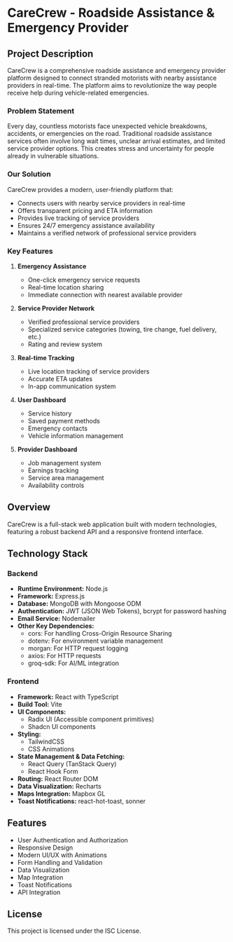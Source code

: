 # CareCrew - Roadside Assistance & Emergency Provider

## Project Description
CareCrew is a comprehensive roadside assistance and emergency provider platform designed to connect stranded motorists with nearby assistance providers in real-time. The platform aims to revolutionize the way people receive help during vehicle-related emergencies.

### Problem Statement
Every day, countless motorists face unexpected vehicle breakdowns, accidents, or emergencies on the road. Traditional roadside assistance services often involve long wait times, unclear arrival estimates, and limited service provider options. This creates stress and uncertainty for people already in vulnerable situations.

### Our Solution
CareCrew provides a modern, user-friendly platform that:
- Connects users with nearby service providers in real-time
- Offers transparent pricing and ETA information
- Provides live tracking of service providers
- Ensures 24/7 emergency assistance availability
- Maintains a verified network of professional service providers

### Key Features
1. **Emergency Assistance**
   - One-click emergency service requests
   - Real-time location sharing
   - Immediate connection with nearest available provider

2. **Service Provider Network**
   - Verified professional service providers
   - Specialized service categories (towing, tire change, fuel delivery, etc.)
   - Rating and review system

3. **Real-time Tracking**
   - Live location tracking of service providers
   - Accurate ETA updates
   - In-app communication system

4. **User Dashboard**
   - Service history
   - Saved payment methods
   - Emergency contacts
   - Vehicle information management

5. **Provider Dashboard**
   - Job management system
   - Earnings tracking
   - Service area management
   - Availability controls

## Overview
CareCrew is a full-stack web application built with modern technologies, featuring a robust backend API and a responsive frontend interface.

## Technology Stack

### Backend
- **Runtime Environment:** Node.js
- **Framework:** Express.js
- **Database:** MongoDB with Mongoose ODM
- **Authentication:** JWT (JSON Web Tokens), bcrypt for password hashing
- **Email Service:** Nodemailer
- **Other Key Dependencies:**
  - cors: For handling Cross-Origin Resource Sharing
  - dotenv: For environment variable management
  - morgan: For HTTP request logging
  - axios: For HTTP requests
  - groq-sdk: For AI/ML integration

### Frontend
- **Framework:** React with TypeScript
- **Build Tool:** Vite
- **UI Components:** 
  - Radix UI (Accessible component primitives)
  - Shadcn UI components
- **Styling:** 
  - TailwindCSS
  - CSS Animations
- **State Management & Data Fetching:**
  - React Query (TanStack Query)
  - React Hook Form
- **Routing:** React Router DOM
- **Data Visualization:** Recharts
- **Maps Integration:** Mapbox GL
- **Toast Notifications:** react-hot-toast, sonner

## Features
- User Authentication and Authorization
- Responsive Design
- Modern UI/UX with Animations
- Form Handling and Validation
- Data Visualization
- Map Integration
- Toast Notifications
- API Integration

## License
This project is licensed under the ISC License.
